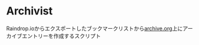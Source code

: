 # Archivist
Raindrop.ioからエクスポートしたブックマークリストから[archive.org](https://archive.org)上にアーカイブエントリーを作成するスクリプト
